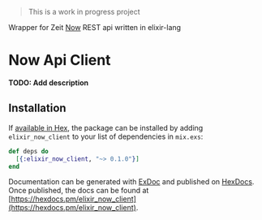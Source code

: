 > This is a work in progress project  

Wrapper for Zeit [Now](https://zeit.co/api) REST api written in elixir-lang

# Now Api Client

**TODO: Add description**

## Installation

If [available in Hex](https://hex.pm/docs/publish), the package can be installed
by adding `elixir_now_client` to your list of dependencies in `mix.exs`:

```elixir
def deps do
  [{:elixir_now_client, "~> 0.1.0"}]
end
```

Documentation can be generated with [ExDoc](https://github.com/elixir-lang/ex_doc)
and published on [HexDocs](https://hexdocs.pm). Once published, the docs can
be found at [https://hexdocs.pm/elixir_now_client](https://hexdocs.pm/elixir_now_client).

